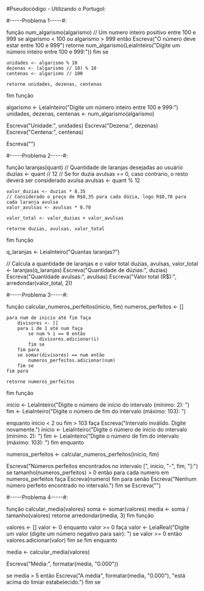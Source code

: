 #Pseudocódigo - Utilizando o Portugol:

#-----Problema 1-----#:

função num_algarismo(algarismo)
    // Um numero inteiro positivo entre 100 e 999
    se algarismo < 100 ou algarismo > 999 então
        Escreva("O número deve estar entre 100 e 999")
        retorne num_algarismo(LeiaInteiro("Digite um número inteiro entre 100 e 999:"))
    fim se
    
    unidades <- algarismo % 10
    dezenas <- (algarismo // 10) % 10
    centenas <- algarismo // 100
    
    retorne unidades, dezenas, centenas
fim função

algarismo <- LeiaInteiro("Digite um número inteiro entre 100 e 999:")
unidades, dezenas, centenas <- num_algarismo(algarismo)

Escreva("Unidade:", unidades)
Escreva("Dezena:", dezenas)
Escreva("Centena:", centenas)

Escreva("")

#-----Problema 2-----#:

função laranjas(quant)
    // Quantidade de laranjas desejadas ao usuário
    duzias <- quant // 12
    // Se for duzia avulsas == 0, caso contrario, o resto deverá ser considerado avulsa
    avulsas <- quant % 12

    valor_duzias <- duzias * 8.35
    // Considerado o preço de R$8,35 para cada dúzia, logo R$0,70 para cada laranja avulsa
    valor_avulsas <- avulsas * 0.70

    valor_total <- valor_duzias + valor_avulsas

    retorne duzias, avulsas, valor_total
fim função

q_laranjas <- LeiaInteiro("Quantas laranjas?")

// Calcula a quantidade de laranjas e o valor total
duzias, avulsas, valor_total <- laranjas(q_laranjas)
Escreva("Quantidade de dúzias:", duzias)
Escreva("Quantidade avulsas:", avulsas)
Escreva("Valor total (R$):", arredondar(valor_total, 2))

#-----Problema 3-----#:

função calcular_numeros_perfeitos(inicio, fim)
    numeros_perfeitos <- []
    
    para num de inicio até fim faça
        divisores <- []
        para i de 1 até num faça
            se num % i == 0 então
                divisores.adicionar(i)
            fim se
        fim para
        se somar(divisores) == num então
            numeros_perfeitos.adicionar(num)
        fim se
    fim para
    
    retorne numeros_perfeitos
fim função

inicio <- LeiaInteiro("Digite o número de início do intervalo (mínimo: 2): ")
fim <- LeiaInteiro("Digite o número de fim do intervalo (máximo: 103): ")

enquanto inicio < 2 ou fim > 103 faça
    Escreva("Intervalo inválido. Digite novamente.")
    inicio <- LeiaInteiro("Digite o número de início do intervalo (mínimo: 2): ")
    fim <- LeiaInteiro("Digite o número de fim do intervalo (máximo: 103): ")
fim enquanto

numeros_perfeitos <- calcular_numeros_perfeitos(inicio, fim)

Escreva("Números perfeitos encontrados no intervalo [", inicio, "-", fim, "]:")
se tamanho(numeros_perfeitos) > 0 então
    para cada numero em numeros_perfeitos faça
        Escreva(numero)
    fim para
senão
    Escreva("Nenhum número perfeito encontrado no intervalo.")
fim se
Escreva("")


#-----Problema 4-----#:

função calcular_media(valores)
    soma <- somar(valores)
    media <- soma / tamanho(valores)
    retorne arredondar(media, 3)
fim função

valores <- []
valor <- 0
enquanto valor >= 0 faça
    valor <- LeiaReal("Digite um valor (digite um número negativo para sair): ")
    se valor >= 0 então
        valores.adicionar(valor)
    fim se
fim enquanto

media <- calcular_media(valores)

Escreva("Média:", formatar(media, "0.000"))

se media > 5 então
    Escreva("A média", formatar(media, "0.000"), "está acima do limiar estabelecido.")
fim se
